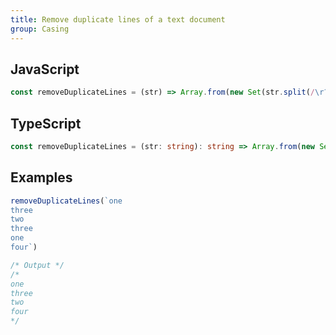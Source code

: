 ```yaml
---
title: Remove duplicate lines of a text document
group: Casing
---
```


## JavaScript
```js
const removeDuplicateLines = (str) => Array.from(new Set(str.split(/\r?\n/))).join('\n')
```

## TypeScript
```ts
const removeDuplicateLines = (str: string): string => Array.from(new Set(str.split(/\r?\n/))).join('\n')
```

## Examples
```js
removeDuplicateLines(`one
three
two
three
one
four`)

/* Output */
/*
one
three
two
four
*/
```
